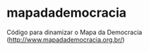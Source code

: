 # mapadademocracia

Código para dinamizar o Mapa da Democracia (http://www.mapadademocracia.org.br/)
